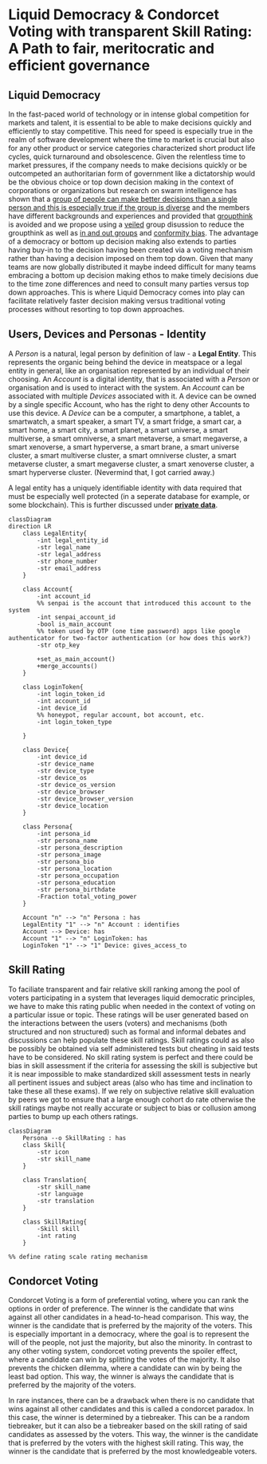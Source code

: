 # Liquid Democracy & Condorcet Voting with transparent Skill Rating: A Path to fair, meritocratic and efficient governance



## Liquid Democracy
In the fast-paced world of technology or in intense global competition for markets and talent, it is essential to be able to make decisions quickly and efficiently to stay competitive.  This need for speed is especially true in the realm of software development where the time to market is crucial but also for any other product or service categories characterized short product life cycles, quick turnaround and obsolescence. Given the relentless time to market pressures, if the company needs to make decisions quickly or be outcompeted an authoritarian form of government like a dictatorship would be the obvious choice or top down decision making in the context of corporations or organizations but research on swarm intelligence has shown that a [group of people can make better decisions than a single person and this is especially true if the group is diverse](https://hbr.org/2016/11/why-diverse-teams-are-smarter) and the members have different backgrounds and experiences and provided that [groupthink](https://ethicsunwrapped.utexas.edu/glossary/groupthink) is avoided and we propose using a [veiled](https://github.com/TetraPlex-org/basics/blob/main/Documentation/technical/veil.md) group disussion to reduce the groupthink as well as [in and out groups](https://www.wcupa.edu/coral/documents/07in-outgroups.pdf) and [conformity bias](https://dovetail.com/research/conformity-bias/). The advantage of a democracy or bottom up decision making also extends to parties having buy-in to the decision having been created via a voting mechanism rather than having a decision imposed on them top down. Given that many teams are now globally distributed it maybe indeed difficult for many teams embracing a bottom up decision making ethos to make timely decisions due to the time zone differences and need to consult many parties versus top down approaches. This is where Liquid Democracy comes into play can facilitate relatively faster decision making versus traditional voting processes without resorting to top down approaches.


## Users, Devices and Personas - Identity
A *Person* is a natural, legal person by definition of law - a **Legal Entity**. This represents the organic being behind the device in meatspace or a legal entity in general, like an organisation represented by an individual of their choosing. An *Account* is a digital identity, that is associated with a *Person* or organisation and is used to interact with the system. An *Account* can be associated with multiple *Devices* associated with it. A device can be owned by a single specific Account, who has the right to deny other Accounts to use this device. A *Device* can be a computer, a smartphone, a tablet, a smartwatch, a smart speaker, a smart TV, a smart fridge, a smart car, a smart home, a smart city, a smart planet, a smart universe, a smart multiverse, a smart omniverse, a smart metaverse, a smart megaverse, a smart xenoverse, a smart hyperverse, a smart brane, a smart universe cluster, a smart multiverse cluster, a smart omniverse cluster, a smart metaverse cluster, a smart megaverse cluster, a smart xenoverse cluster, a smart hyperverse cluster. (Nevermind that, I got carried away.)

A legal entity has a uniquely identifiable identity with data required that must be especially well protected (in a seperate database for example, or some blockchain).
This is further discussed under [**private data**](https://github.com/TetraPlex-org/basics/blob/main/Documentation/technical/private%20data.md).


```mermaid
classDiagram
direction LR
    class LegalEntity{
        -int legal_entity_id
        -str legal_name
        -str legal_address
        -str phone_number
        -str email_address
    }

    class Account{
        -int account_id
        %% senpai is the account that introduced this account to the system
        -int senpai_account_id
        -bool is_main_account
        %% token used by OTP (one time password) apps like google authenticator for two-factor authentication (or how does this work?)
        -str otp_key

        +set_as_main_account()
        +merge_accounts()
    }

    class LoginToken{
        -int login_token_id
        -int account_id
        -int device_id
        %% honeypot, regular account, bot account, etc.
        -int login_token_type

    }

    class Device{
        -int device_id
        -str device_name
        -str device_type
        -str device_os
        -str device_os_version
        -str device_browser
        -str device_browser_version
        -str device_location
    }

    class Persona{
        -int persona_id
        -str persona_name
        -str persona_description
        -str persona_image
        -str persona_bio
        -str persona_location
        -str persona_occupation
        -str persona_education
        -str persona_birthdate
        -Fraction total_voting_power
    }

    Account "n" --> "n" Persona : has
    LegalEntity "1" --> "n" Account : identifies
    Account --> Device: has
    Account "1" --> "n" LoginToken: has
    LoginToken "1" --> "1" Device: gives_access_to
```



## Skill Rating
To faciliate transparent and fair relative skill ranking among the pool of voters participating in a system that leverages liquid democratic principles, we have to make this rating public when needed in the context of voting on a particular issue or topic. These ratings will be user generated based on the interactions between the users (voters) and mechanisms (both structured and non structured) such as formal and informal debates and discussions can help populate these skill ratings. Skill ratings could as also be possibly be obtained via self administered tests but cheating in said tests have to be considered. No skill rating system is perfect and there could be bias in skill assessment if the criteria for assessing the skill is subjective but it is near impossible to make standardized skill assessment tests in nearly all pertinent issues and subject areas (also who has time and inclination to take these all these exams). If we rely on subjective relative skill evaluation by peers we got to ensure that a large enough cohort do rate otherwise the skill ratings maybe not really accurate or subject to bias or collusion among parties to bump up each others ratings.


```mermaid
classDiagram
    Persona --o SkillRating : has
    class Skill{
        -str icon
        -str skill_name
    }

    class Translation{
        -str skill_name
        -str language
        -str translation
    }

    class SkillRating{
        -Skill skill
        -int rating
    }

%% define rating scale rating mechanism

```


## Condorcet Voting
Condorcet Voting is a form of preferential voting, where you can rank the options in order of preference. The winner is the candidate that wins against all other candidates in a head-to-head comparison. This way, the winner is the candidate that is preferred by the majority of the voters. This is especially important in a democracy, where the goal is to represent the will of the people, not just the majority, but also the minority. In contrast to any other voting system, condorcet voting prevents the spoiler effect, where a candidate can win by splitting the votes of the majority. It also prevents the chicken dilemma, where a candidate can win by being the least bad option. This way, the winner is always the candidate that is preferred by the majority of the voters.

In rare instances, there can be a drawback when there is no candidate that wins against all other candidates and this is called a condorcet paradox. In this case, the winner is determined by a tiebreaker. This can be a random tiebreaker, but it can also be a tiebreaker based on the skill rating of said candidates as assessed by the voters. This way, the winner is the candidate that is preferred by the voters with the highest skill rating. This way, the winner is the candidate that is preferred by the most knowledgeable voters.
